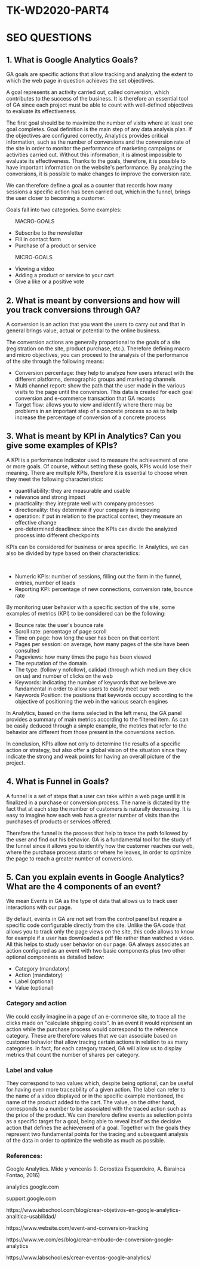 # TK-WD2020-PART4
<h1>SEO QUESTIONS</h1>

<h2>1. What is Google Analytics Goals?</h2>

<p>GA goals are specific actions that allow tracking and analyzing the extent to which the web page in question achieves the set objectives.</p>
<p>A goal represents an activity carried out, called conversion, which contributes to the success of the business. It is therefore an essential tool of GA since each project must be able to count with well-defined objectives to evaluate its effectiveness.</p>
<p>The first goal should be to maximize the number of visits where at least one goal completes. Goal definition is the main step of any data analysis plan. If the objectives are configured correctly, Analytics provides critical information, such as the number of conversions and the conversion rate of the site in order to monitor the performance of marketing campaigns or activities carried out. Without this information, it is almost impossible to evaluate its effectiveness. Thanks to the goals, therefore, it is possible to have important information on the website's performance. By analyzing the conversions, it is possible to make changes to improve the conversion rate.</p>
<p>We can therefore define a goal as a counter that records how many sessions a specific action has been carried out, which in the funnel, brings the user closer to becoming a customer.</p>
<p>Goals fall into two categories. Some examples:</p>
<ul>
    <p>MACRO-GOALS</p>
    <li>Subscribe to the newsletter</li>
    <li>Fill in contact form</li>
    <li>Purchase of a product or service</li>
</ul>
<ul>
    <p>MICRO-GOALS</p>
    <li>Viewing a video</li>
    <li>Adding a product or service to your cart</li>
    <li>Give a like or a positive vote</li>
</ul>

<h2>2. What is meant by conversions and how will you track conversions through GA?</h2>

<p>A conversion is an action that you want the users to carry out and that in general brings value, actual or potential to the online business.</p>
<p>The conversion actions are generally proportional to the goals of a site (registration on the site, product purchase, etc.). Therefore defining macro and micro objectives, you can proceed to the analysis of the performance of the site through the following means:</p>
<ul>
    <li>Conversion percentage: they help to analyze how users interact with the different platforms, demographic groups and marketing channels</li>
    <li>Multi channel report: show the path that the user made in the various visits to the page until the conversion. This data is created for each goal conversion and e-commerce transaction that GA records</li>
    <li>Target flow: allows you to view and identify where there may be problems in an important step of a concrete process so as to help increase the percentage of conversion of a concrete process</li>
</ul>

<h2>3. What is meant by KPI in Analytics? Can you give some examples of KPIs?</h2>

<p>A KPI is a performance indicator used to measure the achievement of one or more goals. Of course, without setting these goals, KPIs would lose their meaning. There are multiple KPIs, therefore it is essential to choose when they meet the following characteristics:</p>
<ul>
    <li>quantifiability: they are measurable and usable</li>
    <li>relevance and strong impact</li>
    <li>practicality: they integrate well with company processes</li>
    <li>directionality: they determine if your company is improving</li>
    <li>operation: if put in relation to the practical context, they measure an effective change</li>
    <li>pre-determined deadlines: since the KPIs can divide the analyzed process into different checkpoints</li>
</ul>
<p>KPIs can be considered for business or area specific. In Analytics, we can also be divided by type based on their characteristics:</p>
 <ul>
    <li>Numeric KPIs: number of sessions, filling out the form in the funnel, entries, number of leads</li>
    <li>Reporting KPI: percentage of new connections, conversion rate, bounce rate</li>
</ul>

<p>By monitoring user behavior with a specific section of the site, some examples of metrics (KPI) to be considered can be the following:</p>
<ul>
    <li>Bounce rate: the user's bounce rate</li>
    <li>Scroll rate: percentage of page scroll</li>
    <li>Time on page: how long the user has been on that content</li>
    <li>Pages per session: on average, how many pages of the site have been consulted</li>
    <li>Pageviews: how many times the page has been viewed</li>
    <li>The reputation of the domain</li>
    <li>The type: (follow y nofollow), calidad (through which medium they click on us) and number of clicks on the web</li>
    <li>Keywords: indicating the number of keywords that we believe are fundamental in order to allow users to easily meet our web</li>
    <li>Keywords Position: the positions that keywords occupy according to the objective of positioning the web in the various search engines</li>
</ul>

<p>In Analytics, based on the items selected in the left menu, the GA panel provides a summary of main metrics according to the filtered item. As can be easily deduced through a simple example, the metrics that refer to the behavior are different from those present in the conversions section.</p>
<p>In conclusion, KPIs allow not only to determine the results of a specific action or strategy, but also offer a global vision of the situation since they indicate the strong and weak points for having an overall picture of the project.</p>

<h2>4. What is Funnel in Goals?</h2>

<p>A funnel is a set of steps that a user can take within a web page until it is finalized in a purchase or conversion process. The name is dictated by the fact that at each step the number of customers is naturally decreasing. It is easy to imagine how each web has a greater number of visits than the purchases of products or services offered.</p>

<p>Therefore the funnel is the process that  help to trace the path followed by the user and find out his behavior. GA is a fundamental tool for the study of the funnel since it allows you to identify how the customer reaches our web, where the purchase process starts or where he leaves, in order to optimize the page to reach a greater number of conversions.</p>

<h2>5. Can you explain events in Google Analytics? What are the 4 components of an event?</h2>

<p>We mean Events in GA as the type of data that allows us to track user interactions with our page.</p>
<p>By default, events in GA are not set from the control panel but require a specific code configurable directly from the site. Unlike the GA code that allows you to track only the page views on the site, this code allows to know for example if a user has downloaded a pdf file rather than watched a video. All this helps to study user behavior on our page. GA always associates an action configured as an event with two basic components plus two other optional components as detailed below:</p>
<ul>
    <li>Category (mandatory)</li>
    <li>Action (mandatory)</li>
    <li>Label (optional)</li>
    <li>Value (optional)</li>
</ul>

<h3>Category and action</h3>
<p>We could easily imagine in a page of an e-commerce site, to trace all the clicks made on "calculate shipping costs". In an event it would represent an action while the purchase process would correspond to the reference category. These are therefore values ​​that we can associate based on customer behavior that allow tracing certain actions in relation to as many categories. In fact, for each category traced, GA will allow us to display metrics that count the number of shares per category.</p>

<h3>Label and value</h3>
<p>They correspond to two values ​​which, despite being optional, can be useful for having even more traceability of a given action. The label can refer to the name of a video displayed or in the specific example mentioned, the name of the product added to the cart. The value, on the other hand, corresponds to a number to be associated with the traced action such as the price of the product. We can therefore define events as selection points as a specific target for a goal, being able to reveal itself as the decisive action that defines the achievement of a goal. Together with the goals they represent two fundamental points for the tracing and subsequent analysis of the data in order to optimize the website as much as possible.</p>

<h3>References:</h3>
<p>Google Analytics. Mide y vencerás (I. Gorostiza Esquerdeiro, A. Barainca Fontao, 2016)</p>
<p>analytics.google.com</p>
<p>support.google.com</p>
<p>https://www.iebschool.com/blog/crear-objetivos-en-google-analytics-analitica-usabilidad/</p>
<p>https://www.website.com/event-and-conversion-tracking</p>
<p>https://www.ve.com/es/blog/crear-embudo-de-conversion-google-analytics</p>
<p>https://www.labschool.es/crear-eventos-google-analytics/</p>